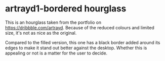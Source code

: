 # artrayd1-bordered hourglass

This is an hourglass taken from the portfolio on https://dribbble.com/artrayd.
Because of the reduced colours and limited size, it's not as nice as the
original.

Compared to the filled version, this one has a black border added around its edges
to make it stand out better against the desktop. Whether this is appealing
or not is a matter for the user to decide.


